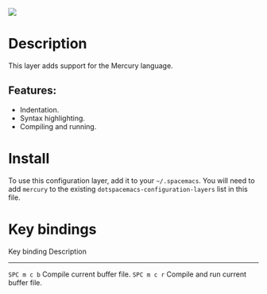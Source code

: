 ![](img/mercury.png)

Description
===========

This layer adds support for the Mercury language.

Features:
---------

-   Indentation.
-   Syntax highlighting.
-   Compiling and running.

Install
=======

To use this configuration layer, add it to your `~/.spacemacs`. You will
need to add `mercury` to the existing
`dotspacemacs-configuration-layers` list in this file.

Key bindings
============

  Key binding   Description
  ------------- --------------------------------------
  `SPC m c b`   Compile current buffer file.
  `SPC m c r`   Compile and run current buffer file.
